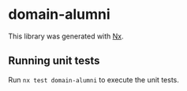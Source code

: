 # domain-alumni

This library was generated with [Nx](https://nx.dev).

## Running unit tests

Run `nx test domain-alumni` to execute the unit tests.
